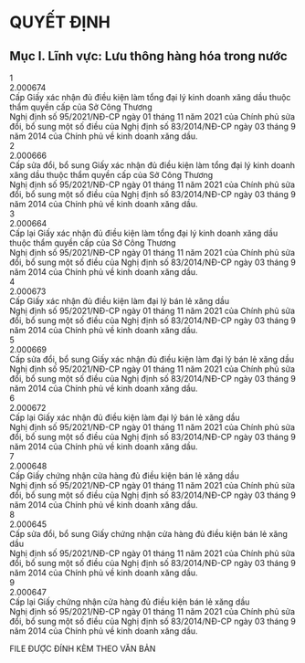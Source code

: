 # QUYẾT ĐỊNH

## Mục I. Lĩnh vực: Lưu thông hàng hóa trong nước      
1    
2.000674    
Cấp Giấy xác nhận đủ điều kiện làm tổng đại lý kinh doanh xăng dầu thuộc thẩm quyền cấp của Sở Công Thương    
Nghị định số 95/2021/NĐ-CP ngày 01 tháng 11 năm 2021 của Chính phủ sửa đổi, bổ sung một số điều của Nghị định số 83/2014/NĐ-CP ngày 03 tháng 9 năm 2014 của Chính phủ về kinh doanh xăng dầu.      
2    
2.000666    
Cấp sửa đổi, bổ sung Giấy xác nhận đủ điều kiện làm tổng đại lý kinh doanh xăng dầu thuộc thẩm quyền cấp của Sở Công Thương    
Nghị định số 95/2021/NĐ-CP ngày 01 tháng 11 năm 2021 của Chính phủ sửa đổi, bổ sung một số điều của Nghị định số 83/2014/NĐ-CP ngày 03 tháng 9 năm 2014 của Chính phủ về kinh doanh xăng dầu.      
3    
2.000664    
Cấp lại Giấy xác nhận đủ điều kiện làm tổng đại lý kinh doanh xăng dầu thuộc thẩm quyền cấp của Sở Công Thương    
Nghị định số 95/2021/NĐ-CP ngày 01 tháng 11 năm 2021 của Chính phủ sửa đổi, bổ sung một số điều của Nghị định số 83/2014/NĐ-CP ngày 03 tháng 9 năm 2014 của Chính phủ về kinh doanh xăng dầu.      
4    
2.000673    
Cấp Giấy xác nhận đủ điều kiện làm đại lý bán lẻ xăng dầu    
Nghị định số 95/2021/NĐ-CP ngày 01 tháng 11 năm 2021 của Chính phủ sửa đổi, bổ sung một số điều của Nghị định số 83/2014/NĐ-CP ngày 03 tháng 9 năm 2014 của Chính phủ về kinh doanh xăng dầu.      
5    
2.000669    
Cấp sửa đổi, bổ sung Giấy xác nhận đủ điều kiện làm đại lý bán lẻ xăng dầu    
Nghị định số 95/2021/NĐ-CP ngày 01 tháng 11 năm 2021 của Chính phủ sửa đổi, bổ sung một số điều của Nghị định số 83/2014/NĐ-CP ngày 03 tháng 9 năm 2014 của Chính phủ về kinh doanh xăng dầu.      
6    
2.000672    
Cấp lại Giấy xác nhận đủ điều kiện làm đại lý bán lẻ xăng dầu    
Nghị định số 95/2021/NĐ-CP ngày 01 tháng 11 năm 2021 của Chính phủ sửa đổi, bổ sung một số điều của Nghị định số 83/2014/NĐ-CP ngày 03 tháng 9 năm 2014 của Chính phủ về kinh doanh xăng dầu.      
7    
2.000648    
Cấp Giấy chứng nhận cửa hàng đủ điều kiện bán lẻ xăng dầu    
Nghị định số 95/2021/NĐ-CP ngày 01 tháng 11 năm 2021 của Chính phủ sửa đổi, bổ sung một số điều của Nghị định số 83/2014/NĐ-CP ngày 03 tháng 9 năm 2014 của Chính phủ về kinh doanh xăng dầu.      
8    
2.000645    
Cấp sửa đổi, bổ sung Giấy chứng nhận cửa hàng đủ điều kiện bán lẻ xăng dầu    
Nghị định số 95/2021/NĐ-CP ngày 01 tháng 11 năm 2021 của Chính phủ sửa đổi, bổ sung một số điều của Nghị định số 83/2014/NĐ-CP ngày 03 tháng 9 năm 2014 của Chính phủ về kinh doanh xăng dầu.      
9    
2.000647    
Cấp lại Giấy chứng nhận cửa hàng đủ điều kiện bán lẻ xăng dầu    
Nghị định số 95/2021/NĐ-CP ngày 01 tháng 11 năm 2021 của Chính phủ sửa đổi, bổ sung một số điều của Nghị định số 83/2014/NĐ-CP ngày 03 tháng 9 năm 2014 của Chính phủ về kinh doanh xăng dầu.     
  
    
  
FILE ĐƯỢC ĐÍNH KÈM THEO VĂN BẢN